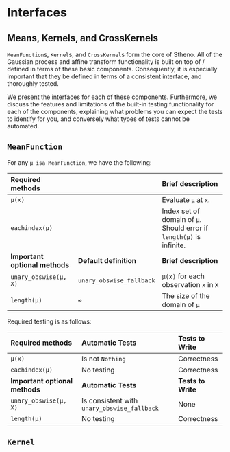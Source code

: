 # Interfaces


## Means, Kernels, and CrossKernels

`MeanFunction`s, `Kernel`s, and `CrossKernel`s form the core of Stheno. All of the Gaussian process and affine transform functionality is built on top of / defined in terms of these basic components. Consequently, it is especially important that they be defined in terms of a consistent interface, and thoroughly tested.

We present the interfaces for each of these components. Furthermore, we discuss the features and limitations of the built-in testing functionality for each of the components, explaining what problems you can expect the tests to identify for you, and conversely what types of tests cannot be automated.


## `MeanFunction`

For any `μ isa MeanFunction`, we have the following:

| Required methods | | Brief description |
|:--------------------- |:---------------------- |:-------------------------------- |
| `μ(x)`         |  | Evaluate `μ` at `x`.        |
| `eachindex(μ)` |  | Index set of domain of `μ`. Should error if `length(μ)` is infinite.
| **Important optional methods** | **Default definition** | **Brief description**                                                                 |
| `unary_obswise(μ, X)` | `unary_obswise_fallback`  | `μ(x)` for each observation `x` in `X` |
| `length(μ)`           | `∞`                       | The size of the domain of `μ` |

Required testing is as follows:

| Required methods | Automatic Tests | Tests to Write |
|:------------------------ |:---------------------- |:-------------------------------- |
| `μ(x)`         | Is not `Nothing` | Correctness |
| `eachindex(μ)` | No testing | Correctness |
| **Important optional methods** | **Automatic Tests** | **Tests to Write** |
| `unary_obswise(μ, X)` | Is consistent with `unary_obswise_fallback` | None |
| `length(μ)`           | No testing | Correctness |


## `Kernel`

